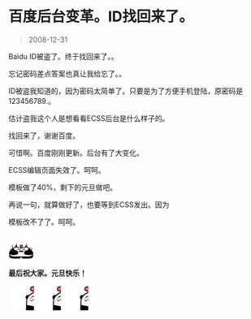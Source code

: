# 百度后台变革。ID找回来了。 

> 2008-12-31

<div class="pcs-article-content_ptkaiapt4bxy_baiduscarticle" id="detailArticleContent_ptkaiapt4bxy_baiduscarticle">
 <p>
  Baidu ID被盗了。终于找回来了。。
 </p>
 <p>
  忘记密码差点答案也真让我给忘了。。
 </p>
 <p>
  ID被盗我知道的，因为密码太简单了。只要是为了方便手机登陆，原密码是123456789.。
 </p>
 <p>
  估计盗我这个人是想看看ECSS后台是什么样子的。
 </p>
 <p>
  找回来了，谢谢百度。
 </p>
 <p>
  可惜啊。百度刚刚更新。后台有了大变化。
 </p>
 <p>
  ECSS编辑页面失效了。呵呵。
 </p>
 <p>
  模板做了40%，剩下的元旦做吧。
 </p>
 <p>
  再说一句，就算做好了，也要等到ECSS发出。因为
 </p>
 <p>
  模板改不了了。呵呵。
 </p>
 <p>
  <img src="images/cb17dd0e08a63031b8ea50b45e9d8e0d.jpg"/>
 </p>
 <p>
  <strong>
   最后祝大家。元旦快乐！
  </strong>
 </p>
 <p>
  <strong>
   <img src="images/052b67d011b2509b00655de024bffa70.jpg"/>
   <img src="images/052b67d011b2509b00655de024bffa70.jpg"/>
   <img src="images/052b67d011b2509b00655de024bffa70.jpg"/>
  </strong>
 </p>
</div>


